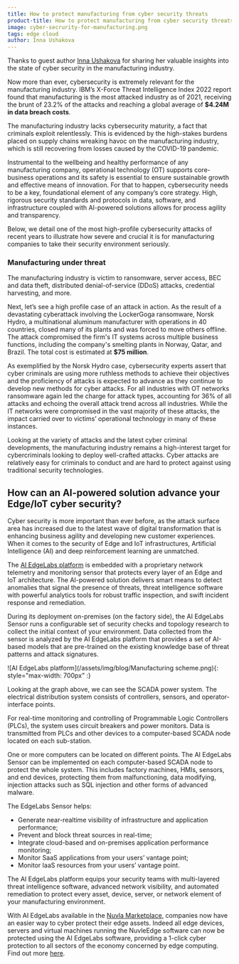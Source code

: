 ```yaml
---
title: How to protect manufacturing from cyber security threats
product-title: How to protect manufacturing from cyber security threats
image: cyber-secrurity-for-manufacturing.png
tags: edge cloud
author: Inna Ushakova
---
```


Thanks to guest author [Inna Ushakova](https://www.linkedin.com/in/innaushakova/) for sharing her valuable insights into the state of cyber security in the manufacturing industry. 


Now more than ever, cybersecurity is extremely relevant for the manufacturing industry. IBM’s X-Force Threat Intelligence Index 2022 report found that manufacturing is the most attacked industry as of 2021, receiving the brunt of 23.2% of the attacks and reaching a global average of **$4.24M in data breach costs**.

The manufacturing industry lacks cybersecurity maturity, a fact that criminals exploit relentlessly. This is evidenced by the high-stakes burdens placed on supply chains wreaking havoc on the manufacturing industry, which is still recovering from losses caused by the COVID-19 pandemic.

Instrumental to the wellbeing and healthy performance of any manufacturing company, operational technology (OT) supports core-business operations and its safety is essential to ensure sustainable growth and effective means of innovation. For that to happen, cybersecurity needs to be a key, foundational element of any company’s core strategy. High, rigorous security standards and protocols in data, software, and infrastructure coupled with AI-powered solutions allows for process agility and transparency. 

Below,  we detail one of the most high-profile cybersecurity attacks of recent years to illustrate how severe and crucial it is for manufacturing companies to take their security environment seriously.

### Manufacturing under threat

The manufacturing industry is victim to ransomware, server access, BEC and data theft, distributed denial-of-service (DDoS) attacks, credential harvesting, and more. 

Next, let’s see a high profile case of an attack in action. As the result of a devastating cyberattack involving the LockerGoga ransomware, Norsk Hydro, a multinational aluminum manufacturer with operations in 40 countries, closed many of its plants and was forced to move others offline. The attack compromised the firm's IT systems across multiple business functions, including the company's smelting plants in Norway, Qatar, and Brazil. The total cost is estimated at **$75 million**. 

As exemplified by the Norsk Hydro case, cybersecurity experts assert that cyber criminals are using more ruthless methods to achieve their objectives and the proficiency of attacks is expected to advance as they continue to develop new methods for cyber attacks. For all industries with OT networks ransomware again led the charge for attack types, accounting for 36% of all attacks and echoing the overall attack trend across all industries. While the IT networks were compromised in the vast majority of these attacks, the impact carried over to victims’ operational technology in many of these instances.

Looking at the variety of attacks and the latest cyber criminal developments, the manufacturing industry remains a high-interest target for cybercriminals looking to deploy well-crafted attacks. Cyber attacks are relatively easy for criminals to conduct and are hard to protect against using traditional security technologies. 


## How can an AI-powered solution advance your Edge/IoT cyber security?

Cyber security is more important than ever before, as the attack surface area has increased due to the latest wave of digital transformation that is enhancing business agility and developing new customer experiences. When it comes to the security of Edge and IoT infrastructures, Artificial Intelligence (AI) and deep reinforcement learning are unmatched. 

The [AI EdgeLabs platform](https://edgelabs.ai/platform/) is embedded with a proprietary network telemetry and monitoring sensor that protects every layer of an Edge and IoT architecture. The AI-powered solution delivers smart means to detect anomalies that signal the presence of threats, threat intelligence software with powerful analytics tools for robust traffic inspection, and swift incident response and remediation.

During its deployment on-premises (on the factory side), the AI EdgeLabs Sensor runs a configurable set of security checks and topology research to collect the initial context of your environment. Data collected from the sensor is analyzed by the AI EdgeLabs platform that provides a set of AI-based models that are pre-trained on the existing knowledge base of threat patterns and attack signatures. 


![AI EdgeLabs platform](/assets/img/blog/Manufacturing scheme.png){: style="max-width: 700px" :}

Looking at the graph above, we can see the SCADA power system. The electrical distribution system consists of controllers, sensors, and operator-interface points. 

For real-time monitoring and controlling of Programmable Logic Controllers (PLCs), the system uses circuit breakers and power monitors. Data is transmitted from PLCs and other devices to a computer-based SCADA node located on each sub-station. 

One or more computers can be located on different points. The AI EdgeLabs Sensor can be implemented on each computer-based SCADA node to protect the whole system. This includes factory machines, HMIs, sensors, and end devices, protecting them from malfunctioning, data modifying, injection attacks such as SQL injection and other forms of advanced malware.

The EdgeLabs Sensor helps: 

- Generate near-realtime visibility of infrastructure and application performance; 
- Prevent and block threat sources in real-time;
- Integrate cloud-based and on-premises application performance monitoring; 
- Monitor SaaS applications from your users’ vantage point; 
- Monitor IaaS resources from your users’ vantage point.

The AI EdgeLabs platform equips your security teams with multi-layered threat intelligence software, advanced network visibility, and automated remediation to protect every asset, device, server, or network element of your manufacturing environment.


With AI EdgeLabs available in the [Nuvla Marketplace](https://sixsq.com/marketplace), companies now have an easier way to cyber protect their edge assets. Indeed all edge devices, servers and virtual machines running the NuvleEdge software can now be protected using the AI EdgeLabs software, providing a 1-click cyber protection to all sectors of the economy concerned by edge computing. Find out more [here](https://sixsq.com/news/2022/06/13/news-aiedgelabs.html).
